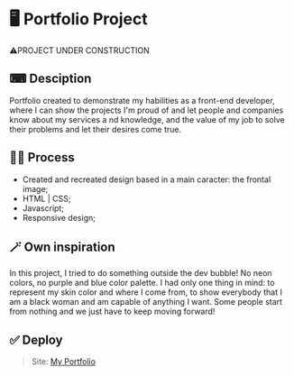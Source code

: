 # 🖥️ Portfolio Project

 ⚠️PROJECT UNDER CONSTRUCTION

## ⌨ Desciption
Portfolio created to demonstrate my habilities as a front-end developer, where I can show the projects I'm proud of and let people and companies know about my services a nd knowledge, and the value of my job to solve their problems and let their desires come true.

## ✍🏽 Process

- Created and recreated design based in a main caracter: the frontal image;
- HTML | CSS;
- Javascript;
- Responsive design;

## 🪄 Own inspiration
In this project, I tried to do something outside the dev bubble! No neon colors, no purple and blue color palette. I had only one thing in mind: to represent my skin color and where I come from, to show everybody that I am a black woman and am capable of anything I want. Some people start from nothing and we just have to keep moving forward!

## ✅ Deploy
> Site: <a href="https://esthervianna.github.io/Portifolio//" target= "_blank">My Portfolio</a>

